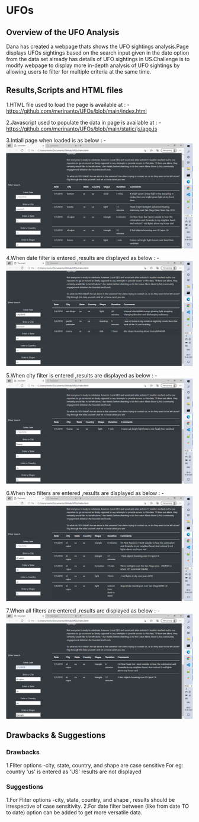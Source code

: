 # UFOs
## Overview of the UFO Analysis

Dana has created a webpage thats shows the UFO sightings analysis.Page displays UFOs sightings based on the search input given in the date option from the data set already has details of UFO sightings in US.Challenge is to modify webpage to display more in-depth analysis of UFO sightings by allowing users to filter for multiple criteria at the same time.

## Results,Scripts and HTML files

1.HTML file used to load the page is available at : -
https://github.com/merinanto/UFOs/blob/main/index.html

2.Javascript used to populate the data in page is available at : -
https://github.com/merinanto/UFOs/blob/main/static/js/app.js

3.Intiall page when loaded is as below : -
![image](https://github.com/merinanto/UFOs/blob/main/static/images/all_clear_page.png)

4.When date filter is entered ,results are displayed as below : -
![image](https://github.com/merinanto/UFOs/blob/main/static/images/date_search_page.png)

5.When city filter is entered ,results are displayed as below : -
![image](https://github.com/merinanto/UFOs/blob/main/static/images/city_search_page.png)

6.When two filters are entered ,results are displayed as below : -
![image](https://github.com/merinanto/UFOs/blob/main/static/images/two_condition_page.png)

7.When all filters are entered ,results are displayed as below : -
![image](https://github.com/merinanto/UFOs/blob/main/static/images/all_condition_page.png)

## Drawbacks & Suggestions

### Drawbacks
1.Fliter options -city, state, country, and shape are case sensitive 
For eg: country 'us' is entered as 'US' results are not displayed

### Suggestions
1.For Fliter options -city, state, country, and shape , results should be irrespective of case sensitivity.
2.For date filter  between (like from date TO to date) option can be added to get more versatile data.





